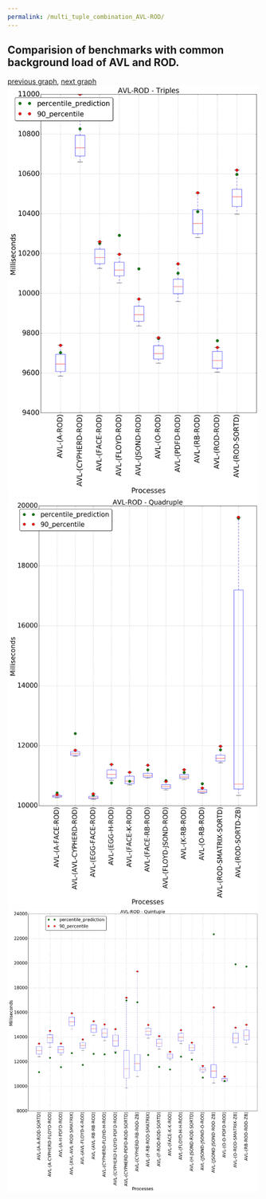 ```yaml
---
permalink: /multi_tuple_combination_AVL-ROD/
---
```



 ## Comparision of benchmarks with common background load of AVL and ROD.

[previous graph](../multi_tuple_combination_AVL-RB/), [next graph](../multi_tuple_combination_AVL-SMATRIX/)
![graph figure](./images/triple/AVL/AVL-ROD_box.png)![graph figure](./images/quadruple/AVL/AVL-ROD_box.png)![graph figure](./images/quintuple/AVL/AVL-ROD_box.png)